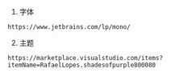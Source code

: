 1. 字体
```https
https://www.jetbrains.com/lp/mono/
```

2. 主题
```https
https://marketplace.visualstudio.com/items?itemName=RafaelLopes.shadesofpurple800080
```